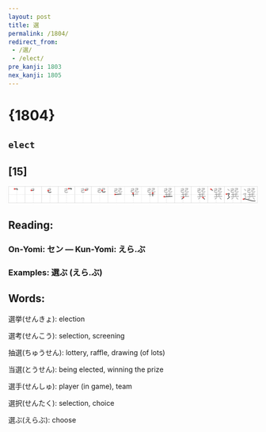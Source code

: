 ```yaml
---
layout: post
title: 選
permalink: /1804/
redirect_from:
 - /選/
 - /elect/
pre_kanji: 1803
nex_kanji: 1805
---
```


# {1804}

## `elect`

## [15]

<div class="stroke"><img src="../images/E981B8.png" /></div>

## Reading:

### On-Yomi: セン &mdash; Kun-Yomi: えら.ぶ

### Examples: 選ぶ (えら.ぶ)

## Words:

選挙(せんきょ): election

選考(せんこう): selection, screening

抽選(ちゅうせん): lottery, raffle, drawing (of lots)

当選(とうせん): being elected, winning the prize

選手(せんしゅ): player (in game), team

選択(せんたく): selection, choice

選ぶ(えらぶ): choose
